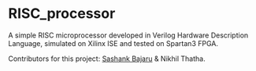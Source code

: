 # RISC_processor
A simple RISC microprocessor developed in Verilog Hardware Description Language, simulated on Xilinx ISE and tested on Spartan3 FPGA. 

Contributors for this project:
[Sashank Bajaru](https://github.com/sashankbajaru) & Nikhil Thatha.
